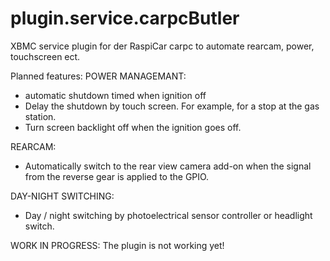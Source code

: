 # plugin.service.carpcButler
XBMC service plugin for der RaspiCar carpc to automate rearcam, power, touchscreen ect.


Planned features:
POWER MANAGEMANT:
- automatic shutdown timed when ignition off
- Delay the shutdown by touch screen. For example, for a stop at the gas station.
- Turn screen backlight off when the ignition goes off.

REARCAM:
- Automatically switch to the rear view camera add-on when the signal from the reverse gear is applied to the GPIO.

DAY-NIGHT SWITCHING:
- Day / night switching by photoelectrical sensor controller or headlight switch.

WORK IN PROGRESS:
The plugin is not working yet!
